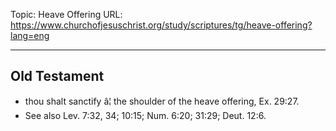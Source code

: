 Topic: Heave Offering
URL: https://www.churchofjesuschrist.org/study/scriptures/tg/heave-offering?lang=eng

---

## Old Testament

- thou shalt sanctify â¦ the shoulder of the heave offering, Ex. 29:27.
- See also Lev. 7:32, 34; 10:15; Num. 6:20; 31:29; Deut. 12:6.

